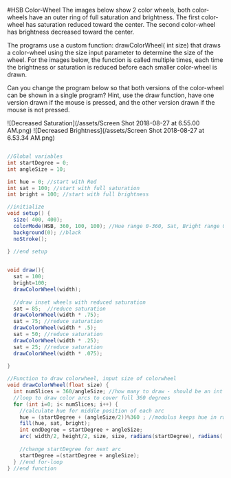 #HSB Color-Wheel
The images below show 2 color wheels, both color-wheels have an outer ring of full saturation and brightness.  The first color-wheel has saturation reduced toward the center.  The second color-wheel has brightness decreased toward the center.  

The programs use a custom function: drawColorWheel( int size)  that draws a color-wheel using the size input parameter to determine the size of the wheel.  For the images below, the function is called multiple times, each time the brightness or saturation is reduced before each smaller color-wheel is drawn.

Can you change the program below so that both versions of the color-wheel can be shown in a single program?  Hint, use the draw function, have one version drawn if the mouse is pressed, and the other version drawn if the mouse is not pressed.

![Decreased Saturation](/assets/Screen Shot 2018-08-27 at 6.55.00 AM.png) ![Decreased Brightness](/assets/Screen Shot 2018-08-27 at 6.53.34 AM.png)


```java

//Global variables
int startDegree = 0;
int angleSize = 10;

int hue = 0; //start with Red 
int sat = 100; //start with full saturation
int bright = 100; //start with full brightness

//initialize
void setup() {
  size( 400, 400);
  colorMode(HSB, 360, 100, 100); //Hue range 0-360, Sat, Bright range 0-100
  background(0); //black
  noStroke();
 
} //end setup


void draw(){
  sat = 100;
  bright=100;
  drawColorWheel(width);
  
  //draw inset wheels with reduced saturation
  sat = 85;  //reduce saturation
  drawColorWheel(width * .75);
  sat = 75; //reduce saturation
  drawColorWheel(width * .5);
  sat = 50; //reduce saturation
  drawColorWheel(width * .25);
  sat = 25; //reduce saturation
  drawColorWheel(width * .075);
 
}

//Function to draw colorwheel, input size of colorwheel
void drawColorWheel(float size) {
  int numSlices = 360/angleSize; //how many to draw - should be an int
  //loop to draw color arcs to cover full 360 degrees
  for (int i=0; i< numSlices; i++) {
    //calculate hue for middle position of each arc
    hue = (startDegree + (angleSize/2))%360 ; //modulus keeps hue in range <=360 
    fill(hue, sat, bright);
    int endDegree = startDegree + angleSize;
    arc( width/2, height/2, size, size, radians(startDegree), radians( endDegree));
    
    //change startDegree for next arc
    startDegree =(startDegree + angleSize);
  } //end for-loop
} //end function


```

